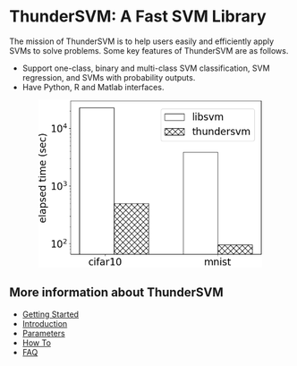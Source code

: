 ThunderSVM: A Fast SVM Library
======================================
The mission of ThunderSVM is to help users easily and efficiently apply SVMs to solve problems. Some key features of ThunderSVM are as follows.

* Support one-class, binary and multi-class SVM classification, SVM regression, and SVMs with probability outputs.
* Have Python, R and Matlab interfaces.

<center><img src="_static/overall.png" alt="performance" style="width: 400px;"></center>

## More information about ThunderSVM
* [Getting Started](get-started.md)
* [Introduction](intro.md)
* [Parameters](parameters.md)
* [How To](how-to.md)
* [FAQ](faq.md)